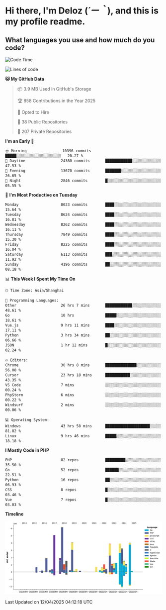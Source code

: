 # **Hi there, I'm Deloz (*´ー｀*), and this is my profile readme.**

## **What languages you use and how much do you code?**

<!--START_SECTION:waka-->
![Code Time](http://img.shields.io/badge/Code%20Time-6%2C121%20hrs%2041%20mins-blue)

![Lines of code](https://img.shields.io/badge/From%20Hello%20World%20I%27ve%20Written-48.8%20million%20lines%20of%20code-blue)

**🐱 My GitHub Data** 

> 📦 3.9 MB Used in GitHub's Storage 
 > 
> 🏆 858 Contributions in the Year 2025
 > 
> 💼 Opted to Hire
 > 
> 📜 38 Public Repositories 
 > 
> 🔑 207 Private Repositories 
 > 
**I'm an Early 🐤** 

```text
🌞 Morning                10396 commits       █████░░░░░░░░░░░░░░░░░░░░   20.27 % 
🌆 Daytime                24380 commits       ████████████░░░░░░░░░░░░░   47.53 % 
🌃 Evening                13670 commits       ███████░░░░░░░░░░░░░░░░░░   26.65 % 
🌙 Night                  2846 commits        █░░░░░░░░░░░░░░░░░░░░░░░░   05.55 % 
```
📅 **I'm Most Productive on Tuesday** 

```text
Monday                   8023 commits        ████░░░░░░░░░░░░░░░░░░░░░   15.64 % 
Tuesday                  8624 commits        ████░░░░░░░░░░░░░░░░░░░░░   16.81 % 
Wednesday                8262 commits        ████░░░░░░░░░░░░░░░░░░░░░   16.11 % 
Thursday                 7849 commits        ████░░░░░░░░░░░░░░░░░░░░░   15.30 % 
Friday                   8225 commits        ████░░░░░░░░░░░░░░░░░░░░░   16.04 % 
Saturday                 6113 commits        ███░░░░░░░░░░░░░░░░░░░░░░   11.92 % 
Sunday                   4196 commits        ██░░░░░░░░░░░░░░░░░░░░░░░   08.18 % 
```


📊 **This Week I Spent My Time On** 

```text
🕑︎ Time Zone: Asia/Shanghai

💬 Programming Languages: 
Other                    26 hrs 7 mins       ████████████░░░░░░░░░░░░░   48.61 % 
Go                       10 hrs              █████░░░░░░░░░░░░░░░░░░░░   18.61 % 
Vue.js                   9 hrs 11 mins       ████░░░░░░░░░░░░░░░░░░░░░   17.11 % 
Python                   3 hrs 34 mins       ██░░░░░░░░░░░░░░░░░░░░░░░   06.66 % 
JSON                     1 hr 12 mins        █░░░░░░░░░░░░░░░░░░░░░░░░   02.24 % 

🔥 Editors: 
Chrome                   30 hrs 8 mins       ██████████████░░░░░░░░░░░   56.08 % 
Cursor                   23 hrs 18 mins      ███████████░░░░░░░░░░░░░░   43.35 % 
VS Code                  7 mins              ░░░░░░░░░░░░░░░░░░░░░░░░░   00.24 % 
PhpStorm                 6 mins              ░░░░░░░░░░░░░░░░░░░░░░░░░   00.22 % 
Windsurf                 2 mins              ░░░░░░░░░░░░░░░░░░░░░░░░░   00.06 % 

💻 Operating System: 
Windows                  43 hrs 58 mins      ████████████████████░░░░░   81.82 % 
Linux                    9 hrs 46 mins       █████░░░░░░░░░░░░░░░░░░░░   18.18 % 
```

**I Mostly Code in PHP** 

```text
PHP                      82 repos            █████████░░░░░░░░░░░░░░░░   35.50 % 
Go                       52 repos            ██████░░░░░░░░░░░░░░░░░░░   22.51 % 
Python                   16 repos            ██░░░░░░░░░░░░░░░░░░░░░░░   06.93 % 
CSS                      8 repos             █░░░░░░░░░░░░░░░░░░░░░░░░   03.46 % 
Vue                      7 repos             █░░░░░░░░░░░░░░░░░░░░░░░░   03.03 % 
```



**Timeline**

![Lines of Code chart](https://raw.githubusercontent.com/deloz/deloz/main/assets/bar_graph.png)


 Last Updated on 12/04/2025 04:12:18 UTC
<!--END_SECTION:waka-->
